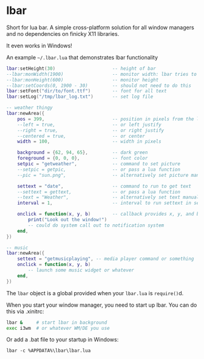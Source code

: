 # lbar

Short for lua bar. A simple cross-platform solution for all window managers
and no dependencies on finicky X11 libraries.

It even works in Windows!

An example `~/.lbar.lua` that demonstrates lbar functionality

```lua
lbar:setHeight(30)                     -- height of bar
--lbar:monWidth(1900)                  -- monitor width: lbar tries to guess
--lbar:monHeight(600)                  -- monitor height
--lbar:setCoords(0, 1900 - 30)         -- should not need to do this
lbar:setFont("dir/to/font.ttf")        -- font for all text
lbar:setLog("/tmp/lbar_log.txt")       -- set log file

-- weather thingy
lbar:newArea({
    pos = 399,                         -- position in pixels from the left side
    --left = true,                     -- or left justify
    --right = true,                    -- or right justify
    --centered = true,                 -- or center
    width = 100,                       -- width in pixels

    background = {62, 94, 65},         -- dark green
    foreground = {0, 0, 0},            -- font color
    setpic = "getweather",             -- command to set picture
    --setpic = getpic,                 -- or pass a lua function
    --pic = "sun.png",                 -- alternatively set picture manually

    settext = "date",                  -- command to run to get text
    --settext = gettext,               -- or pass a lua function
    --text = "Weather",                -- alternatively set text manually
    interval = 1,                      -- interval to run settext in seconds

    onclick = function(x, y, b)        -- callback provides x, y, and button
        print("Look out the window!")
        -- could do system call out to notification system
    end,
})

-- music
lbar:newArea({
    settext = "getmusicplaying", -- media player command or something
    onclick = function(x, y, b)
        -- launch some music widget or whatever
    end,
})

```

The `lbar` object is a global provided when your `lbar.lua` is `require()`d.

When you start your window manager, you need to start up lbar. You can do this
via .xinitrc:

```sh
lbar &     # start lbar in background
exec i3wm  # or whatever WM/DE you use
```

Or add a .bat file to your startup in Windows:

```batchfile
lbar -c %APPDATA%\lbar\lbar.lua
```

